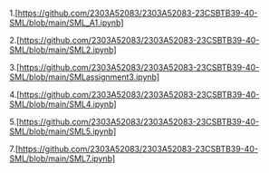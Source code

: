 1.[https://github.com/2303A52083/2303A52083-23CSBTB39-40-SML/blob/main/SML_A1.ipynb]

2.[https://github.com/2303A52083/2303A52083-23CSBTB39-40-SML/blob/main/SML2.ipynb]

3.[https://github.com/2303A52083/2303A52083-23CSBTB39-40-SML/blob/main/SMLassignment3.ipynb]

4.[https://github.com/2303A52083/2303A52083-23CSBTB39-40-SML/blob/main/SML4.ipynb]

5.[https://github.com/2303A52083/2303A52083-23CSBTB39-40-SML/blob/main/SML5.ipynb]

7.[https://github.com/2303A52083/2303A52083-23CSBTB39-40-SML/blob/main/SML7.ipynb]
